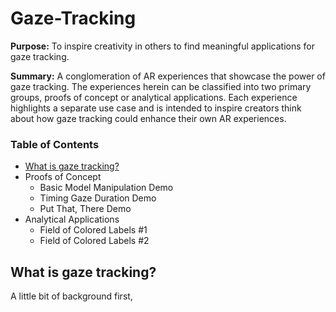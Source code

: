 # Gaze-Tracking
**Purpose:** To inspire creativity in others to find meaningful applications for gaze tracking.

**Summary:** A conglomeration of AR experiences that showcase the power of gaze tracking. The experiences herein can be classified into two primary groups,  proofs of concept or analytical applications. Each experience highlights a separate use case and is intended to inspire creators think about how gaze tracking could enhance their own AR experiences.

### **Table of Contents**

- [What is gaze tracking?](#what-is-gaze-tracking?)
- Proofs of Concept
  - Basic Model Manipulation Demo
  - Timing Gaze Duration Demo
  - Put That, There Demo
- Analytical Applications
  - Field of Colored Labels #1
  - Field of Colored Labels #2

## What is gaze tracking?

A little bit of background first,
